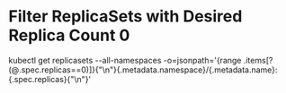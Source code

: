 # Filter ReplicaSets with Desired Replica Count 0

kubectl get replicasets --all-namespaces -o=jsonpath='{range .items[?(@.spec.replicas==0)]}{"\n"}{.metadata.namespace}/{.metadata.name}: {.spec.replicas}{"\n"}'

